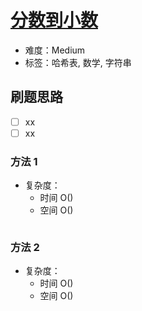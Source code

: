 # [分数到小数](https://leetcode-cn.com/problems/fraction-to-recurring-decimal/)

- 难度：Medium
- 标签：哈希表, 数学, 字符串

## 刷题思路

- [ ] xx
- [ ] xx

### 方法 1

- 复杂度：
    - 时间 O()
    - 空间 O()

``` js

```

### 方法 2

- 复杂度：
    - 时间 O()
    - 空间 O()

``` js

```
